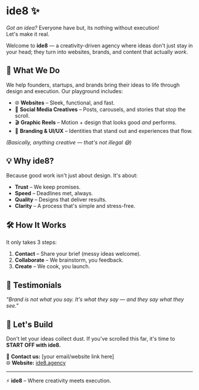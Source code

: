 # ide8 ✨
*Got an idea?* Everyone have but, its nothing without execution!
</br>Let's make it real.

Welcome to **ide8** — a creativity-driven agency where ideas don't just stay in your head; they turn into websites, brands, and content that actually *work*.

## 👀 What We Do

We help founders, startups, and brands bring their ideas to life through design and execution. Our playground includes:

* 🌐 **Websites** – Sleek, functional, and fast.
* 📱 **Social Media Creatives** – Posts, carousels, and stories that stop the scroll.
* 🎬 **Graphic Reels** – Motion + design that looks good *and* performs.
* 🎨 **Branding & UI/UX** – Identities that stand out and experiences that flow.

*(Basically, anything creative — that's not illegal 😅)*

## 💡 Why ide8?

Because good work isn't just about design. It's about:

* **Trust** – We keep promises.
* **Speed** – Deadlines met, always.
* **Quality** – Designs that deliver results.
* **Clarity** – A process that's simple and stress-free.

## 🛠 How It Works

It only takes 3 steps:

1. **Contact** – Share your brief (messy ideas welcome).
2. **Collaborate** – We brainstorm, you feedback.
3. **Create** – We cook, you launch.

## 📣 Testimonials

*"Brand is not what you say. It's what they say — and they say what they see."*

## 🚀 Let's Build

Don't let your ideas collect dust. If you've scrolled this far, it's time to **START OFF with ide8.**

📩 **Contact us:** [your email/website link here]  
🌐 **Website:** [ide8.agency](https://www.ide8.agency)

---

⚡ **ide8** – Where creativity meets execution.
